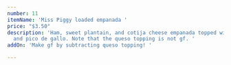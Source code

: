 ```yaml
---
number: 11
itemName: 'Miss Piggy loaded empanada '
price: "$3.50"
description: 'Ham, sweet plantain, and cotija cheese empanada topped with  queso sauce
  and pico de gallo. Note that the queso topping is not gf. '
addOn: 'Make gf by subtracting queso topping! '

---
```

